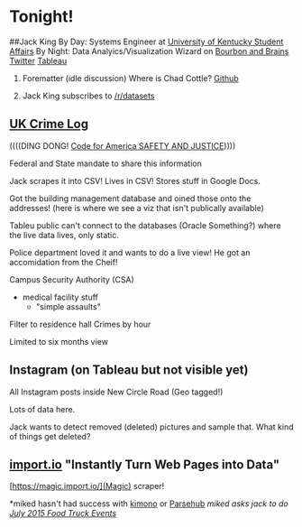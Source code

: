 
# Tonight!

##Jack King
By Day: Systems Engineer at [University of Kentucky Student Affairs](http://www.uky.edu/StudentAffairs/)
By Night: Data Analyics/Visualization Wizard on [Bourbon and Brains](http://bourbonandbrains.blogspot.com/)
[Twitter](https://twitter.com/wjking0)
[Tableau](http://public.tableau.com/profile/jack.king)

1. Forematter (idle discussion)
Where is Chad Cottle? [Github](https://github.com/ChadCottle)

1. Jack King subscribes to [/r/datasets](https://www.reddit.com/r/datasets)

[UK Crime Log](http://www.uky.edu/crimelog/)
--------------------------------------------

((((DING DONG! [Code for America SAFETY AND JUSTICE](http://www.codeforamerica.org/our-work/focus-areas/safety-justice/)))))

Federal and State mandate to share this information

Jack scrapes it into CSV! Lives in CSV! Stores stuff in Google Docs.

Got the building management database and oined those onto the addresses!
(here is where we see a viz that isn't publically available)

Tableu public can't connect to the databases (Oracle Something?) where the live data lives, only static.

Police department loved it and wants to do a live view! He got an accomidation from the Cheif!

Campus Security Authority (CSA)
  - medical facility stuff
    - "simple assaults"

Filter to residence hall
Crimes by hour

Limited to six months view

Instagram (on Tableau but not visible yet)
------------------------------------------

All Instagram posts inside New Circle Road (Geo tagged!)

Lots of data here.

Jack wants to detect removed (deleted) pictures and sample that. What kind of things get deleted?


[import.io](https://import.io/) "Instantly Turn Web Pages into Data"
--------------------------------------------------------------------

[https://magic.import.io/](Magic) scraper!

*miked hasn't had success with [kimono](http://kimonolabs.com/) or [Parsehub](https://www.parsehub.com/)
*miked asks jack to do [July 2015 Food Truck Events](lexbeerscene.com/foodtruckevents/2015/July)*
